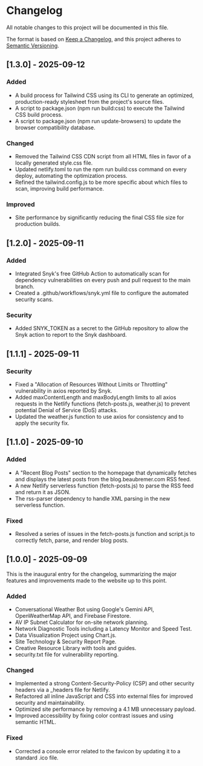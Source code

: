 
# Changelog

All notable changes to this project will be documented in this file.

The format is based on [Keep a Changelog](https://keepachangelog.com/en/1.0.0/), and this project adheres to [Semantic Versioning](https://semver.org/spec/v2.0.0.html).


## **[1.3.0] - 2025-09-12**


### **Added**



* A build process for Tailwind CSS using its CLI to generate an optimized, production-ready stylesheet from the project's source files.
* A script to package.json (npm run build:css) to execute the Tailwind CSS build process.
* A script to package.json (npm run update-browsers) to update the browser compatibility database.


### **Changed**



* Removed the Tailwind CSS CDN script from all HTML files in favor of a locally generated style.css file.
* Updated netlify.toml to run the npm run build:css command on every deploy, automating the optimization process.
* Refined the tailwind.config.js to be more specific about which files to scan, improving build performance.


### **Improved**



* Site performance by significantly reducing the final CSS file size for production builds.


## **[1.2.0] - 2025-09-11**


### **Added**



* Integrated Snyk's free GitHub Action to automatically scan for dependency vulnerabilities on every push and pull request to the main branch.
* Created a .github/workflows/snyk.yml file to configure the automated security scans.


### **Security**



* Added SNYK_TOKEN as a secret to the GitHub repository to allow the Snyk action to report to the Snyk dashboard.


## **[1.1.1] - 2025-09-11**


### **Security**



* Fixed a "Allocation of Resources Without Limits or Throttling" vulnerability in axios reported by Snyk.
* Added maxContentLength and maxBodyLength limits to all axios requests in the Netlify functions (fetch-posts.js, weather.js) to prevent potential Denial of Service (DoS) attacks.
* Updated the weather.js function to use axios for consistency and to apply the security fix.


## **[1.1.0] - 2025-09-10**


### **Added**



* A "Recent Blog Posts" section to the homepage that dynamically fetches and displays the latest posts from the blog.beaubremer.com RSS feed.
* A new Netlify serverless function (fetch-posts.js) to parse the RSS feed and return it as JSON.
* The rss-parser dependency to handle XML parsing in the new serverless function.


### **Fixed**



* Resolved a series of issues in the fetch-posts.js function and script.js to correctly fetch, parse, and render blog posts.


## **[1.0.0] - 2025-09-09**

This is the inaugural entry for the changelog, summarizing the major features and improvements made to the website up to this point.


### **Added**



* Conversational Weather Bot using Google's Gemini API, OpenWeatherMap API, and Firebase Firestore.
* AV IP Subnet Calculator for on-site network planning.
* Network Diagnostic Tools including a Latency Monitor and Speed Test.
* Data Visualization Project using Chart.js.
* Site Technology & Security Report Page.
* Creative Resource Library with tools and guides.
* security.txt file for vulnerability reporting.


### **Changed**



* Implemented a strong Content-Security-Policy (CSP) and other security headers via a _headers file for Netlify.
* Refactored all inline JavaScript and CSS into external files for improved security and maintainability.
* Optimized site performance by removing a 4.1 MB unnecessary payload.
* Improved accessibility by fixing color contrast issues and using semantic HTML.


### **Fixed**



* Corrected a console error related to the favicon by updating it to a standard .ico file.